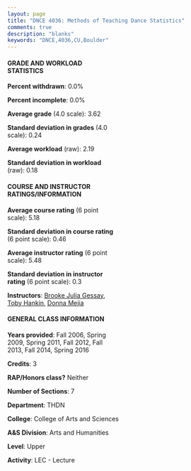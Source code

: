 ```yaml
---
layout: page
title: "DNCE 4036: Methods of Teaching Dance Statistics"
comments: true
description: "blanks"
keywords: "DNCE,4036,CU,Boulder"
---
```

<head>
<script src="https://ajax.googleapis.com/ajax/libs/jquery/2.1.3/jquery.min.js"></script>
<script src="https://dl.dropboxusercontent.com/s/pc42nxpaw1ea4o9/highcharts.js?dl=0"></script>
<!-- <script src="../assets/js/highcharts.js"></script> -->
<style type="text/css">@font-face {
	font-family: "Bebas Neue";
	src: url(https://www.filehosting.org/file/details/544349/BebasNeue Regular.otf) format("opentype");
	}
	h1.Bebas { 
		font-family: "Bebas Neue", Verdana, Tahoma;
	}
</style>
</head>
<body>
	<div id="container" style="float: right; width: 45%; height: 88%; margin-left: 2.5%; margin-right: 2.5%;"></div>
	<script language="JavaScript">
		$(document).ready(function() {
		var chart = {type: 'column'};
		var title = {text: 'Grade Distribution'};
		var xAxis = {categories: ['A','B','C','D','F'],crosshair: true};
		var yAxis = {min: 0,title: {text: 'Percentage'}};
		var tooltip = {headerFormat: '<center><b><span style="font-size:20px">{point.key}</span></b></center>',
		               pointFormat: '<td style="padding:0"><b>{point.y:.1f}%</b></td>',
		               footerFormat: '</table>',shared: true,useHTML: true};
		var plotOptions = {column: {pointPadding: 0.0,borderWidth: 0}};  
		var credits = {enabled: false};var series= [{name: 'Percent',data: [67.74,29.35,2.34,0.0,0.57,]}];
		var json = {};
		json.chart = chart;
		json.title = title;
		json.tooltip = tooltip;
		json.xAxis = xAxis;
		json.yAxis = yAxis;  
		json.series = series;
		json.plotOptions = plotOptions;  
		json.credits = credits;
		$('#container').highcharts(json);
	});
	</script>
</body>
			   
#### GRADE AND WORKLOAD STATISTICS

**Percent withdrawn**: 0.0%

**Percent incomplete**: 0.0%

**Average grade** (4.0 scale): 3.62

**Standard deviation in grades** (4.0 scale): 0.24

**Average workload** (raw): 2.19

**Standard deviation in workload** (raw): 0.18

#### COURSE AND INSTRUCTOR RATINGS/INFORMATION

**Average course rating** (6 point scale): 5.18

**Standard deviation in course rating** (6 point scale): 0.46

**Average instructor rating** (6 point scale): 5.48

**Standard deviation in instructor rating** (6 point scale): 0.3

**Instructors**: <a href='../../instructors/Brooke_Julia_Gessay'>Brooke Julia Gessay</a>, <a href='../../instructors/Toby_Hankin'>Toby Hankin</a>, <a href='../../instructors/Donna_Mejia'>Donna Mejia</a>

#### GENERAL CLASS INFORMATION

**Years provided**: Fall 2006, Spring 2009, Spring 2011, Fall 2012, Fall 2013, Fall 2014, Spring 2016

**Credits**: 3

**RAP/Honors class?** Neither

**Number of Sections**: 7

**Department**: THDN

**College**: College of Arts and Sciences

**A&S Division**: Arts and Humanities

**Level**: Upper

**Activity**: LEC - Lecture
